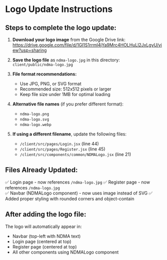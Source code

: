 # Logo Update Instructions

## Steps to complete the logo update:

1. **Download your logo image** from the Google Drive link:
   https://drive.google.com/file/d/1Gl1S1rrml4jYa9Mrc4HOLHuLl2JxLgyU/view?usp=sharing

2. **Save the logo file** as `ndma-logo.jpg` in this directory:
   `client/public/ndma-logo.jpg`

3. **File format recommendations:**
   - Use JPG, PNG, or SVG format
   - Recommended size: 512x512 pixels or larger
   - Keep file size under 1MB for optimal loading

4. **Alternative file names** (if you prefer different format):
   - `ndma-logo.png`
   - `ndma-logo.svg`
   - `ndma-logo.webp`

5. **If using a different filename**, update the following files:
   - `/client/src/pages/Login.jsx` (line 44)
   - `/client/src/pages/Register.jsx` (line 45) 
   - `/client/src/components/common/NDMALogo.jsx` (line 21)

## Files Already Updated:
✅ Login page - now references `/ndma-logo.jpg`
✅ Register page - now references `/ndma-logo.jpg`  
✅ Navbar (NDMALogo component) - now uses image instead of SVG
✅ Added proper styling with rounded corners and object-contain

## After adding the logo file:
The logo will automatically appear in:
- Navbar (top-left with NDMA text)
- Login page (centered at top)
- Register page (centered at top)
- All other components using NDMALogo component